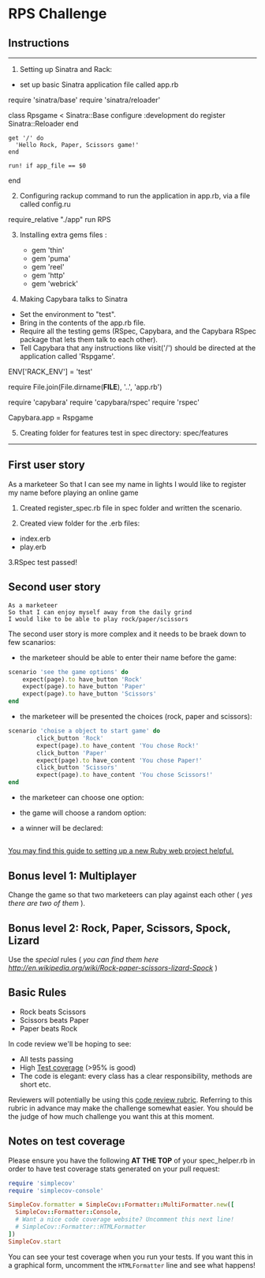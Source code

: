 # RPS Challenge

## Instructions
-------
1. Setting up Sinatra and Rack:
  * set up basic Sinatra application file called app.rb

  require 'sinatra/base'
  require 'sinatra/reloader'

  class Rpsgame < Sinatra::Base
    configure :development do
     register Sinatra::Reloader
  end

    get '/' do
      'Hello Rock, Paper, Scissors game!'
    end

    run! if app_file == $0
  end

2. Configuring rackup command to run the application in app.rb, via a file called config.ru

  require_relative "./app"
  run RPS

3. Installing extra gems files :
    * gem 'thin'
    * gem 'puma'
    * gem 'reel'
    * gem 'http'
    * gem 'webrick'

4. Making Capybara talks to Sinatra

  * Set the environment to "test".
  * Bring in the contents of the app.rb file.
  * Require all the testing gems (RSpec, Capybara, and the Capybara RSpec    package that lets them talk to each other).
  * Tell Capybara that any instructions like visit('/') should be directed at the application called 'Rspgame'.

ENV['RACK_ENV'] = 'test'

require File.join(File.dirname(__FILE__), '..', 'app.rb')

require 'capybara'
require 'capybara/rspec'
require 'rspec'

Capybara.app = Rspgame

5. Creating folder for features test in spec directory: spec/features

-------

## First user story

As a marketeer
So that I can see my name in lights
I would like to register my name before playing an online game


1. Created register_spec.rb file in spec folder and written the scenario.

2. Created view folder for the .erb files:
  * index.erb 
  * play.erb

3.RSpec test passed!


## Second user story
```
As a marketeer
So that I can enjoy myself away from the daily grind
I would like to be able to play rock/paper/scissors
```

The second user story is more complex and it needs to be braek down to few scanarios: 

* the marketeer should be able to enter their name before the game:

```ruby
scenario 'see the game options' do
    expect(page).to have_button 'Rock'
    expect(page).to have_button 'Paper'
    expect(page).to have_button 'Scissors'
end
```

* the marketeer will be presented the choices (rock, paper and scissors):

```ruby
scenario 'choise a object to start game' do
        click_button 'Rock'
        expect(page).to have_content 'You chose Rock!'
        click_button 'Paper'
        expect(page).to have_content 'You chose Paper!'
        click_button 'Scissors'
        expect(page).to have_content 'You chose Scissors!'
end
```

* the marketeer can choose one option:

* the game will choose a random option:

* a winner will be declared:



##

[You may find this guide to setting up a new Ruby web project helpful.](https://github.com/makersacademy/course/blob/main/pills/ruby_web_project_setup_list.md)

## Bonus level 1: Multiplayer

Change the game so that two marketeers can play against each other ( _yes there are two of them_ ).

## Bonus level 2: Rock, Paper, Scissors, Spock, Lizard

Use the _special_ rules ( _you can find them here http://en.wikipedia.org/wiki/Rock-paper-scissors-lizard-Spock_ )

## Basic Rules

- Rock beats Scissors
- Scissors beats Paper
- Paper beats Rock

In code review we'll be hoping to see:

* All tests passing
* High [Test coverage](https://github.com/makersacademy/course/blob/main/pills/test_coverage.md) (>95% is good)
* The code is elegant: every class has a clear responsibility, methods are short etc.

Reviewers will potentially be using this [code review rubric](docs/review.md).  Referring to this rubric in advance may make the challenge somewhat easier.  You should be the judge of how much challenge you want this at this moment.

Notes on test coverage
----------------------

Please ensure you have the following **AT THE TOP** of your spec_helper.rb in order to have test coverage stats generated
on your pull request:

```ruby
require 'simplecov'
require 'simplecov-console'

SimpleCov.formatter = SimpleCov::Formatter::MultiFormatter.new([
  SimpleCov::Formatter::Console,
  # Want a nice code coverage website? Uncomment this next line!
  # SimpleCov::Formatter::HTMLFormatter
])
SimpleCov.start
```

You can see your test coverage when you run your tests. If you want this in a graphical form, uncomment the `HTMLFormatter` line and see what happens!
